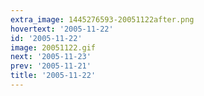 ```yaml
---
extra_image: 1445276593-20051122after.png
hovertext: '2005-11-22'
id: '2005-11-22'
image: 20051122.gif
next: '2005-11-23'
prev: '2005-11-21'
title: '2005-11-22'
---
```

